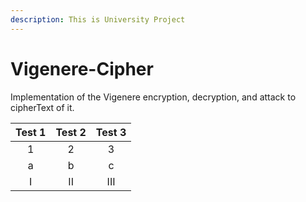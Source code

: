```yaml
---
description: This is University Project
---
```


# Vigenere-Cipher

Implementation of the Vigenere encryption, decryption, and attack to cipherText of it.

<table data-full-width="true"><thead><tr><th align="center">Test 1</th><th align="center">Test 2</th><th align="center">Test 3</th></tr></thead><tbody><tr><td align="center">1</td><td align="center">2</td><td align="center">3</td></tr><tr><td align="center">a</td><td align="center">b</td><td align="center">c</td></tr><tr><td align="center">I</td><td align="center">II</td><td align="center">III</td></tr></tbody></table>

